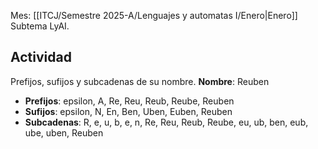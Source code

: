 Mes: [[ITCJ/Semestre 2025-A/Lenguajes y automatas I/Enero|Enero]]
Subtema LyAI.

## Actividad
Prefijos, sufijos y subcadenas de su nombre.
**Nombre**: Reuben

- **Prefijos**: epsilon, A, Re, Reu, Reub, Reube, Reuben
- **Sufijos**: epsilon, N, En, Ben, Uben, Euben, Reuben
- **Subcadenas**: R, e, u, b, e, n, Re, Reu, Reub, Reube, eu, ub, ben, eub, ube, uben, Reuben
